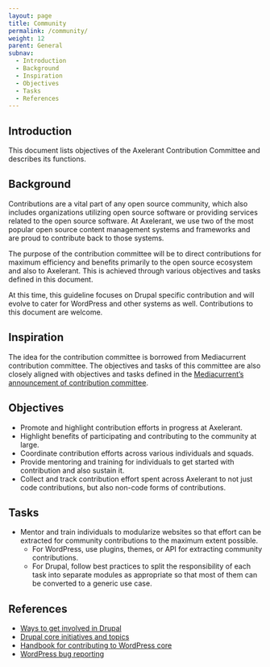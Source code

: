 ```yaml
---
layout: page
title: Community
permalink: /community/
weight: 12
parent: General
subnav:
  - Introduction
  - Background
  - Inspiration
  - Objectives
  - Tasks
  - References
---
```


## Introduction

This document lists objectives of the Axelerant Contribution Committee and describes its functions.

## Background

Contributions are a vital part of any open source community, which also includes organizations utilizing open source software or providing services related to the open source software. At Axelerant, we use two of the most popular open source content management systems and frameworks and are proud to contribute back to those systems.

The purpose of the contribution committee will be to direct contributions for maximum efficiency and benefits primarily to the open source ecosystem and also to Axelerant. This is achieved through various objectives and tasks defined in this document.

At this time, this guideline focuses on Drupal specific contribution and will evolve to cater for WordPress and other systems as well. Contributions to this document are welcome.

## Inspiration

The idea for the contribution committee is borrowed from Mediacurrent contribution committee. The objectives and tasks of this committee are also closely aligned with objectives and tasks defined in the [Mediacurrent’s announcement of contribution committee](http://www.mediacurrent.com/blog/introducing-mediacurrent-contrib-committee).

## Objectives

* Promote and highlight contribution efforts in progress at Axelerant.
* Highlight benefits of participating and contributing to the community at large.
* Coordinate contribution efforts across various individuals and squads.
* Provide mentoring and training for individuals to get started with contribution and also sustain it.
* Collect and track contribution effort spent across Axelerant to not just code contributions, but also non-code forms of contributions.

## Tasks

* Mentor and train individuals to modularize websites so that effort can be extracted for community contributions to the maximum extent possible.
  * For WordPress, use plugins, themes, or API for extracting community contributions.
  * For Drupal, follow best practices to split the responsibility of each task into separate modules as appropriate so that most of them can be converted to a generic use case.

## References

* [Ways to get involved in Drupal](https://www.drupal.org/contribute)
* [Drupal core initiatives and topics](https://www.drupal.org/community-initiatives/drupal-core)
* [Handbook for contributing to WordPress core](https://make.wordpress.org/core/handbook/)
* [WordPress bug reporting](https://make.wordpress.org/core/handbook/reporting-bugs/)

